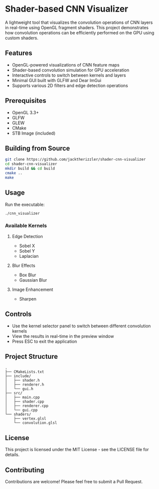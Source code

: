 # Shader-based CNN Visualizer

A lightweight tool that visualizes the convolution operations of CNN layers in real-time using OpenGL fragment shaders. This project demonstrates how convolution operations can be efficiently performed on the GPU using custom shaders.

## Features

- OpenGL-powered visualizations of CNN feature maps
- Shader-based convolution simulation for GPU acceleration
- Interactive controls to switch between kernels and layers
- Minimal GUI built with GLFW and Dear ImGui
- Supports various 2D filters and edge detection operations

## Prerequisites

- OpenGL 3.3+
- GLFW
- GLEW
- CMake
- STB Image (included)

## Building from Source

```bash
git clone https://github.com/jacktherizzler/shader-cnn-visualizer
cd shader-cnn-visualizer
mkdir build && cd build
cmake ..
make
```

## Usage

Run the executable:
```bash
./cnn_visualizer
```

### Available Kernels

1. Edge Detection
   - Sobel X
   - Sobel Y
   - Laplacian

2. Blur Effects
   - Box Blur
   - Gaussian Blur

3. Image Enhancement
   - Sharpen

## Controls

- Use the kernel selector panel to switch between different convolution kernels
- View the results in real-time in the preview window
- Press ESC to exit the application

## Project Structure

```
.
├── CMakeLists.txt
├── include/
│   ├── shader.h
│   ├── renderer.h
│   └── gui.h
├── src/
│   ├── main.cpp
│   ├── shader.cpp
│   ├── renderer.cpp
│   └── gui.cpp
└── shaders/
    ├── vertex.glsl
    └── convolution.glsl
```

## License

This project is licensed under the MIT License - see the LICENSE file for details.

## Contributing

Contributions are welcome! Please feel free to submit a Pull Request.